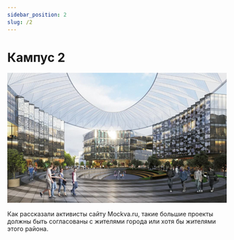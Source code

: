 ```yaml
---
sidebar_position: 2
slug: /2
---
```


# Кампус 2

![](images/campus3.jpg)

Как рассказали активисты сайту Mockva.ru, такие большие проекты должны быть согласованы с жителями города или хотя бы жителями этого района.

